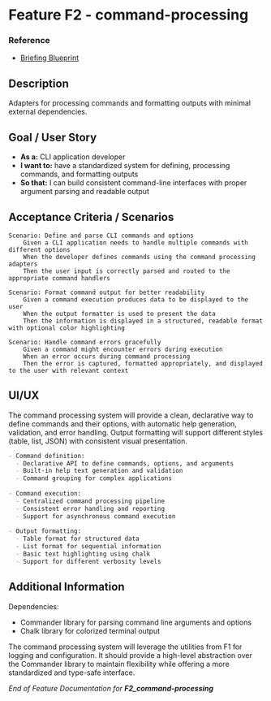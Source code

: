 # Feature F2 - **command-processing**

### Reference

- [Briefing Blueprint](/docs/briefing.blueprint.md)

## Description

Adapters for processing commands and formatting outputs with minimal external dependencies.

## Goal / User Story

- **As a:** CLI application developer
- **I want to:** have a standardized system for defining, processing commands, and formatting outputs
- **So that:** I can build consistent command-line interfaces with proper argument parsing and readable output

## Acceptance Criteria / Scenarios

```gherkin
Scenario: Define and parse CLI commands and options
    Given a CLI application needs to handle multiple commands with different options
    When the developer defines commands using the command processing adapters
    Then the user input is correctly parsed and routed to the appropriate command handlers

Scenario: Format command output for better readability
    Given a command execution produces data to be displayed to the user
    When the output formatter is used to present the data
    Then the information is displayed in a structured, readable format with optional color highlighting

Scenario: Handle command errors gracefully
    Given a command might encounter errors during execution
    When an error occurs during command processing
    Then the error is captured, formatted appropriately, and displayed to the user with relevant context
```

## UI/UX

The command processing system will provide a clean, declarative way to define commands and their options, with automatic help generation, validation, and error handling. Output formatting will support different styles (table, list, JSON) with consistent visual presentation.

```markdown
- Command definition:
  - Declarative API to define commands, options, and arguments
  - Built-in help text generation and validation
  - Command grouping for complex applications
  
- Command execution:
  - Centralized command processing pipeline
  - Consistent error handling and reporting
  - Support for asynchronous command execution
  
- Output formatting:
  - Table format for structured data
  - List format for sequential information
  - Basic text highlighting using chalk
  - Support for different verbosity levels
```

## Additional Information

Dependencies:
- Commander library for parsing command line arguments and options
- Chalk library for colorized terminal output

The command processing system will leverage the utilities from F1 for logging and configuration. It should provide a high-level abstraction over the Commander library to maintain flexibility while offering a more standardized and type-safe interface.

_End of Feature Documentation for **F2_command-processing**_